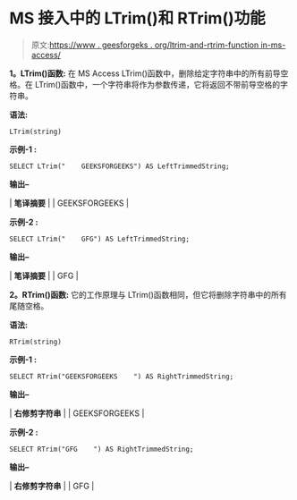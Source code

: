 # MS 接入中的 LTrim()和 RTrim()功能

> 原文:[https://www . geesforgeks . org/ltrim-and-rtrim-function in-ms-access/](https://www.geeksforgeeks.org/ltrim-and-rtrim-function-in-ms-access/)

**1。LTrim()函数:**
在 MS Access LTrim()函数中，删除给定字符串中的所有前导空格。在 LTrim()函数中，一个字符串将作为参数传递，它将返回不带前导空格的字符串。

**语法:**

```
LTrim(string)
```

**示例-1 :**

```
SELECT LTrim("    GEEKSFORGEEKS") AS LeftTrimmedString;
```

**输出–**

| **笔译摘要** |
| GEEKSFORGEEKS |

**示例-2 :**

```
SELECT LTrim("    GFG") AS LeftTrimmedString;
```

**输出–**

| **笔译摘要** |
| GFG |

**2。RTrim()函数:**
它的工作原理与 LTrim()函数相同，但它将删除字符串中的所有尾随空格。

**语法:**

```
RTrim(string)
```

**示例-1 :**

```
SELECT RTrim("GEEKSFORGEEKS    ") AS RightTrimmedString;
```

**输出–**

| **右修剪字符串** |
| GEEKSFORGEEKS |

**示例-2 :**

```
SELECT RTrim("GFG    ") AS RightTrimmedString;
```

**输出–**

| **右修剪字符串** |
| GFG |